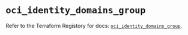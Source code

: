 # `oci_identity_domains_group`

Refer to the Terraform Registory for docs: [`oci_identity_domains_group`](https://registry.terraform.io/providers/oracle/oci/6.18.0/docs/resources/identity_domains_group).
